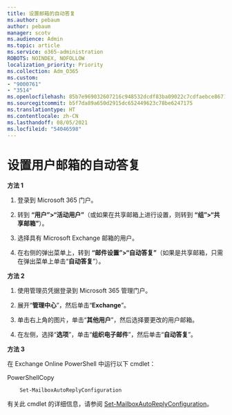 ```yaml
---
title: 设置邮箱的自动答复
ms.author: pebaum
author: pebaum
manager: scotv
ms.audience: Admin
ms.topic: article
ms.service: o365-administration
ROBOTS: NOINDEX, NOFOLLOW
localization_priority: Priority
ms.collection: Adm_O365
ms.custom:
- "9000761"
- "3514"
ms.openlocfilehash: 85b7e969032607216c948532dcdf83ba09022c7cdfaebce8671c6d2e8fef183d
ms.sourcegitcommit: b5f7da89a650d2915dc652449623c78be6247175
ms.translationtype: HT
ms.contentlocale: zh-CN
ms.lasthandoff: 08/05/2021
ms.locfileid: "54046598"
---
```

# <a name="set-auto-replies-for-a-users-mailbox"></a>设置用户邮箱的自动答复

**方法 1**

1. 登录到 Microsoft 365 门户。

2. 转到 **“用户”>“活动用户”**（或如果在共享邮箱上进行设置，则转到 **“组”>“共享邮箱”**）。

3. 选择具有 Microsoft Exchange 邮箱的用户。

4. 在右侧的弹出菜单上，转到 **“邮件设置”>“自动答复”**（如果是共享邮箱，只需在弹出菜单上单击“**自动答复**”）。

**方法 2**

1. 使用管理员凭据登录到 Microsoft 365 管理门户。

2. 展开“**管理中心**”，然后单击“**Exchange**”。

3. 单击右上角的图片，单击“**其他用户**”，然后选择要更改的用户邮箱。

4. 在左侧，选择“**选项**”，单击“**组织电子邮件**”，然后单击“**自动答复**”。

**方法 3**

在 Exchange Online PowerShell 中运行以下 cmdlet：

PowerShellCopy

```
    Set-MailboxAutoReplyConfiguration
```

有关此 cmdlet 的详细信息，请参阅 [Set-MailboxAutoReplyConfiguration](https://docs.microsoft.com/powershell/module/exchange/mailboxes/set-mailboxautoreplyconfiguration)。
